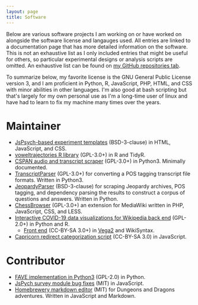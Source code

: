 ```yaml
---
layout: page
title: Software
---
```


Below are various software projects I am working on or have worked on alongside the software license and langauges used. All entries are linked to a documentation page that has more detailed information on the software. This is not an exhaustive list as I only included entries that might be useful for others, so particular experimental designs or analysis scripts are omitted. An exhaustive list can be found on [my GitHub repositories tab](https://github.com/chrisbrickhouse?tab=repositories).

To summarize below, my favorite license is the GNU General Public License version 3, and I am proficient in Python, R, JavaScript, PHP, HTML, and CSS with minor abilities in other languages. I'm also good at bash scripting but that's largely for my own personal use as I'm a long-time user of linux and have had to learn to fix my machine many times over the years.

# Maintainer
* [JsPsych-based experiment templates](https://github.com/chrisbrickhouse/Experiment-templates) (BSD-3-clause) in HTML, JavaScript, and CSS.
* [voweltrajectories R library](https://github.com/chrisbrickhouse/voweltrajectories) (GPL-3.0+) in R and TidyR.
* [CSPAN audio and transcript scraper](https://github.com/chrisbrickhouse/CSPAN-transcripts) (GPL-3.0+) in Python3. Minimally documented.
* [TranscriptParser](https://github.com/chrisbrickhouse/TranscriptParser) (GPL-3.0+) for converting a POS tagging transcript file formats. Written in Python3.
* [JeopardyParser](https://github.com/chrisbrickhouse/jeopardy) (BSD-3-clause) for scraping Jeopardy archives, POS tagging, and dependency parsing the results to construct a corpus of questions and answers. Written in Python.
* [ChessBrowser](https://github.com/wikimedia/mediawiki-extensions-ChessBrowser) (GPL-3.0+) an extension for MediaWiki written in PHP, JavaScript, CSS, and LESS.
* [Interactive COVID-19 data visualizations for Wikipedia back end](https://github.com/Wugapodes/CovidGraphs) (GPL-2.0+) in Python and R.
	* [Front end](https://en.wikipedia.org/wiki/Template:Interactive_COVID-19_maps) (CC-BY-SA 3.0+) in [Vega2](https://vega.github.io/vega/) and WikiSyntax.
* [Capricorn redirect categorization script](https://en.wikipedia.org/wiki/User:Wugapodes/Capricorn) (CC-BY-SA 3.0) in JavaScript.

# Contributor
* [FAVE implementation in Python3](https://github.com/JoFrhwld/FAVE/commits/dev?author=chrisbrickhouse) (GPL-2.0) in Python.
* [JsPych survey module bug fixes](https://github.com/jspsych/jsPsych/commits?author=chrisbrickhouse) (MIT) in JavaScript.
* [Homebrewery markdown editor](https://github.com/naturalcrit/homebrewery/commits?author=chrisbrickhouse) (MIT) for Dungeons and Dragons adventures. Written in JavaScript and Markdown.

